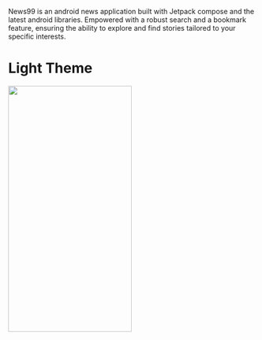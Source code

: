 News99 is an android news application built with Jetpack compose and the latest android libraries. Empowered with a robust search and a bookmark feature, ensuring the ability to explore and find stories tailored to your specific interests.

<h1>Light Theme</h1>
<img src ="https://github.com/its-kaiser/News99/assets/53334151/4b62d746-683c-4502-b8ab-2c38e2194c24" width ="250px" height ="500px">
